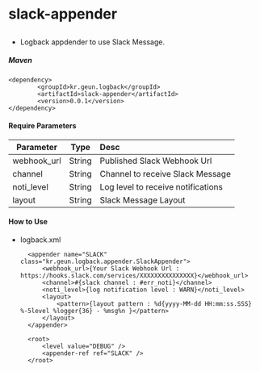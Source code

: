 # slack-appender
##
* Logback appdender to use Slack Message.

##### Maven
    <dependency>
            <groupId>kr.geun.logback</groupId>
            <artifactId>slack-appender</artifactId>
            <version>0.0.1</version>
    </dependency>

#### Require Parameters
| Parameter        | Type           | Desc  |
| ------------- |:-------------:| :-----|
| webhook_url | String | Published Slack Webhook Url |
| channel | String |Channel to receive Slack Message |
| noti_level | String | Log level to receive notifications |
| layout | String | Slack Message Layout |

#### How to Use
* logback.xml

	<?xml version="1.0" encoding="UTF-8" ?>
	<configuration scan="true" scanPeriod="30 seconds">
	
		<appender name="SLACK" class="kr.geun.logback.appender.SlackAppender">
			<webhook_url>{Your Slack Webhook Url : https://hooks.slack.com/services/XXXXXXXXXXXXXXX}</webhook_url>
			<channel>#{slack channel : #err_noti}</channel>
			<noti_level>{log notification level : WARN}</noti_level>
			<layout>
	            <pattern>{layout pattern : %d{yyyy-MM-dd HH:mm:ss.SSS} %-5level %logger{36} - %msg%n }</pattern>
	        </layout>
		</appender>
				
		<root>
			<level value="DEBUG" />
			<appender-ref ref="SLACK" />
		</root>
	</configuration>